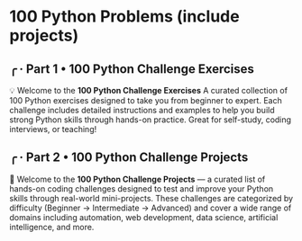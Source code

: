 # 100 Python Problems (include projects)

## ╭ · Part 1 • 100 Python Challenge Exercises
💡 Welcome to the **100 Python Challenge Exercises** A curated collection of 100 Python exercises designed to take you from beginner to expert. Each challenge includes detailed instructions and examples to help you build strong Python skills through hands-on practice. Great for self-study, coding interviews, or teaching!

## ╭ · Part 2 • 100 Python Challenge Projects
🚀 Welcome to the **100 Python Challenge Projects** — a curated list of hands-on coding challenges designed to test and improve your Python skills through real-world mini-projects. These challenges are categorized by difficulty (Beginner → Intermediate → Advanced) and cover a wide range of domains including automation, web development, data science, artificial intelligence, and more.
